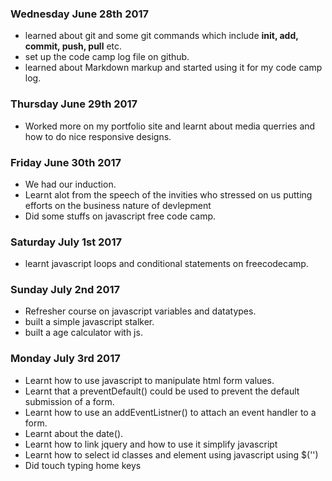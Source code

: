 ### Wednesday June 28th 2017
- learned about git and some git commands which include **init, add, commit, push, pull**  etc.
- set up the code camp log file on github.
- learned about Markdown markup and started using it for my code camp log.

### Thursday June 29th 2017
- Worked more on my portfolio site and learnt about media querries and how to do nice responsive designs.

### Friday June 30th 2017
- We had our induction.
- Learnt alot from the speech of the invities who stressed on us putting efforts on the business nature of devlepment
- Did some stuffs on javascript free code camp.

### Saturday July 1st 2017
- learnt javascript loops and conditional statements on freecodecamp.


### Sunday July 2nd 2017
- Refresher course on javascript variables and datatypes.
- built a simple javascript stalker.
- built a age calculator with js.

### Monday July 3rd 2017
- Learnt how to use javascript to manipulate html form values.
- Learnt that a preventDefault() could be used to prevent the default submission of a form.
- Learnt how to use an addEventListner() to attach an event handler to a form.
- Learnt about the date().
- Learnt how to link jquery and how to use it simplify javascript
- Learnt how to select id classes and element using javascript using $('')
- Did touch typing home keys
